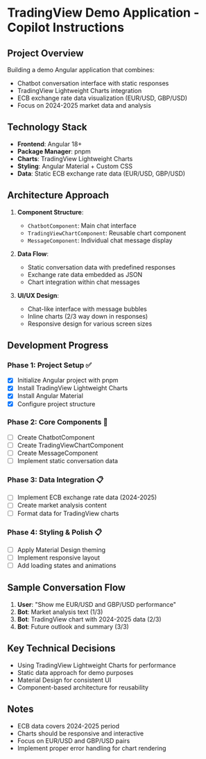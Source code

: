 # TradingView Demo Application - Copilot Instructions

## Project Overview
Building a demo Angular application that combines:
- Chatbot conversation interface with static responses
- TradingView Lightweight Charts integration
- ECB exchange rate data visualization (EUR/USD, GBP/USD)
- Focus on 2024-2025 market data and analysis

## Technology Stack
- **Frontend**: Angular 18+
- **Package Manager**: pnpm
- **Charts**: TradingView Lightweight Charts
- **Styling**: Angular Material + Custom CSS
- **Data**: Static ECB exchange rate data (EUR/USD, GBP/USD)

## Architecture Approach
1. **Component Structure**:
   - `ChatbotComponent`: Main chat interface
   - `TradingViewChartComponent`: Reusable chart component
   - `MessageComponent`: Individual chat message display

2. **Data Flow**:
   - Static conversation data with predefined responses
   - Exchange rate data embedded as JSON
   - Chart integration within chat messages

3. **UI/UX Design**:
   - Chat-like interface with message bubbles
   - Inline charts (2/3 way down in responses)
   - Responsive design for various screen sizes

## Development Progress

### Phase 1: Project Setup ✅
- [x] Initialize Angular project with pnpm
- [x] Install TradingView Lightweight Charts
- [x] Install Angular Material
- [x] Configure project structure

### Phase 2: Core Components 🚧
- [ ] Create ChatbotComponent
- [ ] Create TradingViewChartComponent
- [ ] Create MessageComponent
- [ ] Implement static conversation data

### Phase 3: Data Integration 📋
- [ ] Implement ECB exchange rate data (2024-2025)
- [ ] Create market analysis content
- [ ] Format data for TradingView charts

### Phase 4: Styling & Polish 📋
- [ ] Apply Material Design theming
- [ ] Implement responsive layout
- [ ] Add loading states and animations

## Sample Conversation Flow
1. **User**: "Show me EUR/USD and GBP/USD performance"
2. **Bot**: Market analysis text (1/3)
3. **Bot**: TradingView chart with 2024-2025 data (2/3)
4. **Bot**: Future outlook and summary (3/3)

## Key Technical Decisions
- Using TradingView Lightweight Charts for performance
- Static data approach for demo purposes
- Material Design for consistent UI
- Component-based architecture for reusability

## Notes
- ECB data covers 2024-2025 period
- Charts should be responsive and interactive
- Focus on EUR/USD and GBP/USD pairs
- Implement proper error handling for chart rendering
